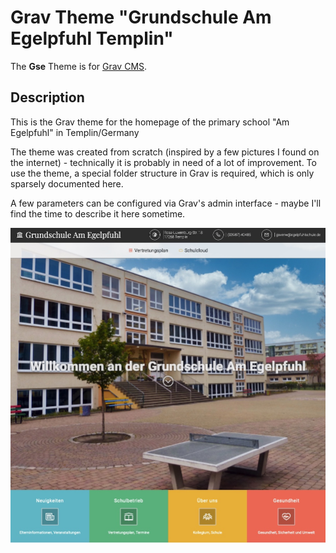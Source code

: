 # Grav Theme "Grundschule Am Egelpfuhl Templin"

The **Gse** Theme is for [Grav CMS](http://github.com/getgrav/grav). 


## Description

This is the Grav theme for the homepage of the primary school "Am Egelpfuhl" in Templin/Germany

The theme was created from scratch (inspired by a few pictures I found on the internet) - technically it is probably in need of a lot of improvement.
To use the theme, a special folder structure in Grav is required, which is only sparsely documented here.

A few parameters can be configured via Grav's admin interface - maybe I'll find the time to describe it here sometime.

![Preview](./screenshot.jpg)
